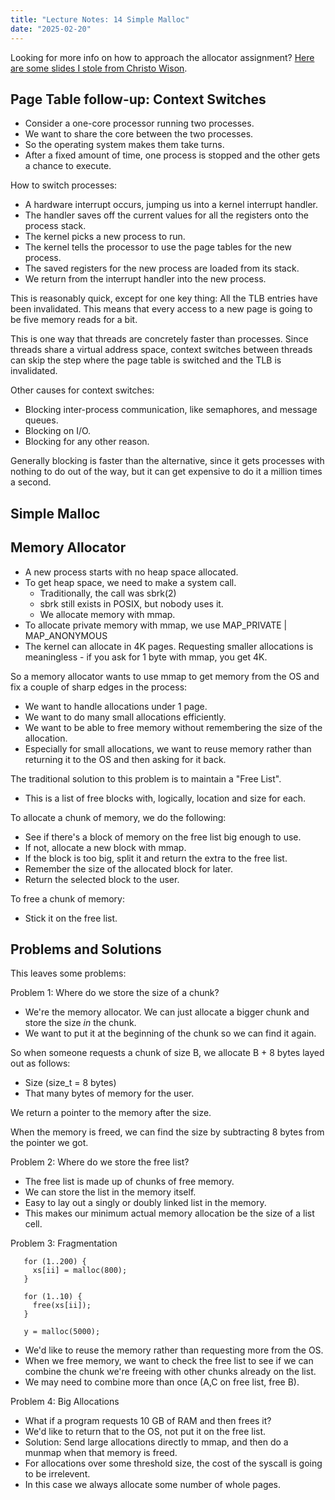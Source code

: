 ```yaml
---
title: "Lecture Notes: 14 Simple Malloc"
date: "2025-02-20"
---
```


Looking for more info on how to approach the allocator assignment?
[Here are some slides I stole from Christo Wison](
 ../../christo-slides/8_Free_Space_and_GC.pptx).


## Page Table follow-up: Context Switches

 - Consider a one-core processor running two processes.
 - We want to share the core between the two processes.
 - So the operating system makes them take turns.
 - After a fixed amount of time, one process is stopped and the other gets
   a chance to execute.

How to switch processes:

 - A hardware interrupt occurs, jumping us into a kernel interrupt handler.
 - The handler saves off the current values for all the registers onto the 
   process stack.
 - The kernel picks a new process to run.
 - The kernel tells the processor to use the page tables for the new process.
 - The saved registers for the new process are loaded from its stack.
 - We return from the interrupt handler into the new process.

This is reasonably quick, except for one key thing: All the TLB entries have 
been invalidated. This means that every access to a new page is going to be
five memory reads for a bit.

This is one way that threads are concretely faster than processes. Since threads
share a virtual address space, context switches between threads can skip the step
where the page table is switched and the TLB is invalidated.

Other causes for context switches:

 - Blocking inter-process communication, like semaphores, and message queues.
 - Blocking on I/O.
 - Blocking for any other reason.

Generally blocking is faster than the alternative, since it gets processes with
nothing to do out of the way, but it can get expensive to do it a million times
a second.


## Simple Malloc

## Memory Allocator

 - A new process starts with no heap space allocated.
 - To get heap space, we need to make a system call.
   - Traditionally, the call was sbrk(2)
   - sbrk still exists in POSIX, but nobody uses it.
   - We allocate memory with mmap.
 - To allocate private memory with mmap, we use MAP\_PRIVATE | MAP\_ANONYMOUS
 - The kernel can allocate in 4K pages. Requesting smaller allocations
   is meaningless - if you ask for 1 byte with mmap, you get 4K.

So a memory allocator wants to use mmap to get memory from the OS and fix a
couple of sharp edges in the process:

 - We want to handle allocations under 1 page.
 - We want to do many small allocations efficiently.
 - We want to be able to free memory without remembering the size of the allocation.
 - Especially for small allocations, we want to reuse memory rather than returning it
   to the OS and then asking for it back.

The traditional solution to this problem is to maintain a "Free List".

 - This is a list of free blocks with, logically, location and size for each.

To allocate a chunk of memory, we do the following:

 - See if there's a block of memory on the free list big enough to use.
 - If not, allocate a new block with mmap.
 - If the block is too big, split it and return the extra to the free list.
 - Remember the size of the allocated block for later.
 - Return the selected block to the user.

To free a chunk of memory:

 - Stick it on the free list.

## Problems and Solutions

This leaves some problems:

Problem 1: Where do we store the size of a chunk?

 - We're the memory allocator. We can just allocate a bigger chunk and
   store the size *in* the chunk.
 - We want to put it at the beginning of the chunk so we can find it again.

So when someone requests a chunk of size B, we allocate B + 8 bytes
layed out as follows:

 - Size (size_t = 8 bytes)
 - That many bytes of memory for the user.

We return a pointer to the memory after the size.

When the memory is freed, we can find the size by subtracting 8 bytes
from the pointer we got.


Problem 2: Where do we store the free list?

 - The free list is made up of chunks of free memory.
 - We can store the list in the memory itself.
 - Easy to lay out a singly or doubly linked list in the
   memory.
 - This makes our minimum actual memory allocation be the
   size of a list cell.

Problem 3: Fragmentation

```
   for (1..200) {
     xs[ii] = malloc(800);
   }
   
   for (1..10) {
     free(xs[ii]);
   }
   
   y = malloc(5000);
```

 - We'd like to reuse the memory rather than requesting more from the OS.
 - When we free memory, we want to check the free list to see if we can
   combine the chunk we're freeing with other chunks already on the list.
 - We may need to combine more than once (A,C on free list, free B).

Problem 4: Big Allocations

 - What if a program requests 10 GB of RAM and then frees it?
 - We'd like to return that to the OS, not put it on the free list.
 - Solution: Send large allocations directly to mmap, and then do a
   munmap when that memory is freed.
 - For allocations over some threshold size, the cost of the syscall
   is going to be irrelevent.
 - In this case we always allocate some number of whole pages.

